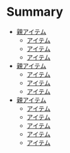 # Summary

* [親アイテム]()
    * [アイテム](docs/hoge.md)
    * [アイテム](docs/hoge.md)
    * [アイテム](docs/hoge.md)
* [親アイテム]()
    * [アイテム](docs/hoge.md)
    * [アイテム](docs/hoge.md)
    * [アイテム](docs/hoge.md)
* [親アイテム]()
    * [アイテム](docs/hoge.md)
    * [アイテム](docs/hoge.md)
    * [アイテム](docs/hoge.md)
    * [アイテム](docs/hoge.md)
    * [アイテム](docs/hoge.md)